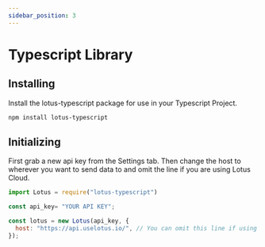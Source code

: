 ```yaml
---
sidebar_position: 3
---
```


# Typescript Library

## Installing

Install the lotus-typescript package for use in your Typescript Project.

```bash npm2yarn
npm install lotus-typescript
```

## Initializing

First grab a new api key from the Settings tab. Then change the host to wherever you want to send data to and omit the line if you are using Lotus Cloud.

```jsx
import Lotus = require("lotus-typescript")

const api_key= "YOUR API KEY";

const lotus = new Lotus(api_key, {
  host: "https://api.uselotus.io/", // You can omit this line if using Lotus Cloud
});
```
